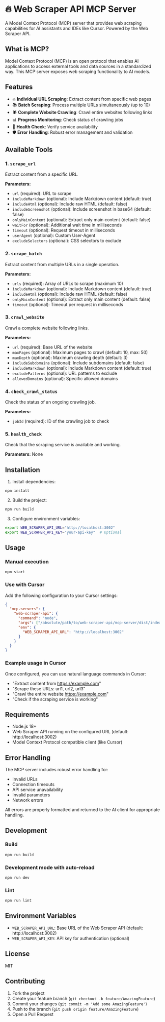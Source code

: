# 🔥 Web Scraper API MCP Server

A Model Context Protocol (MCP) server that provides web scraping capabilities for AI assistants and IDEs like Cursor. Powered by the Web Scraper API.

## What is MCP?

Model Context Protocol (MCP) is an open protocol that enables AI applications to access external tools and data sources in a standardized way. This MCP server exposes web scraping functionality to AI models.

## Features

- 🔥 **Individual URL Scraping**: Extract content from specific web pages
- 📚 **Batch Scraping**: Process multiple URLs simultaneously (up to 10)
- 🕷️ **Complete Website Crawling**: Crawl entire websites following links
- 📊 **Progress Monitoring**: Check status of crawling jobs
- 🏥 **Health Check**: Verify service availability
- 🛡️ **Error Handling**: Robust error management and validation

## Available Tools

### 1. `scrape_url`
Extract content from a specific URL.

**Parameters:**
- `url` (required): URL to scrape
- `includeMarkdown` (optional): Include Markdown content (default: true)
- `includeHtml` (optional): Include raw HTML (default: false)
- `includeScreenshot` (optional): Include screenshot in base64 (default: false)
- `onlyMainContent` (optional): Extract only main content (default: false)
- `waitFor` (optional): Additional wait time in milliseconds
- `timeout` (optional): Request timeout in milliseconds
- `userAgent` (optional): Custom User-Agent
- `excludeSelectors` (optional): CSS selectors to exclude

### 2. `scrape_batch`
Extract content from multiple URLs in a single operation.

**Parameters:**
- `urls` (required): Array of URLs to scrape (maximum 10)
- `includeMarkdown` (optional): Include Markdown content (default: true)
- `includeHtml` (optional): Include raw HTML (default: false)
- `onlyMainContent` (optional): Extract only main content (default: false)
- `timeout` (optional): Timeout per request in milliseconds

### 3. `crawl_website`
Crawl a complete website following links.

**Parameters:**
- `url` (required): Base URL of the website
- `maxPages` (optional): Maximum pages to crawl (default: 10, max: 50)
- `maxDepth` (optional): Maximum crawling depth (default: 3)
- `includeSubdomains` (optional): Include subdomains (default: false)
- `includeMarkdown` (optional): Include Markdown content (default: true)
- `excludePatterns` (optional): URL patterns to exclude
- `allowedDomains` (optional): Specific allowed domains

### 4. `check_crawl_status`
Check the status of an ongoing crawling job.

**Parameters:**
- `jobId` (required): ID of the crawling job to check

### 5. `health_check`
Check that the scraping service is available and working.

**Parameters:** None

## Installation

1. Install dependencies:
```bash
npm install
```

2. Build the project:
```bash
npm run build
```

3. Configure environment variables:
```bash
export WEB_SCRAPER_API_URL="http://localhost:3002"
export WEB_SCRAPER_API_KEY="your-api-key"  # Optional
```

## Usage

### Manual execution
```bash
npm start
```

### Use with Cursor

Add the following configuration to your Cursor settings:

```json
{
  "mcp.servers": {
    "web-scraper-api": {
      "command": "node",
      "args": ["/absolute/path/to/web-scraper-api/mcp-server/dist/index.js"],
      "env": {
        "WEB_SCRAPER_API_URL": "http://localhost:3002"
      }
    }
  }
}
```

### Example usage in Cursor

Once configured, you can use natural language commands in Cursor:

- "Extract content from https://example.com"
- "Scrape these URLs: url1, url2, url3"
- "Crawl the entire website https://example.com"
- "Check if the scraping service is working"

## Requirements

- Node.js 18+
- Web Scraper API running on the configured URL (default: http://localhost:3002)
- Model Context Protocol compatible client (like Cursor)

## Error Handling

The MCP server includes robust error handling for:
- Invalid URLs
- Connection timeouts
- API service unavailability
- Invalid parameters
- Network errors

All errors are properly formatted and returned to the AI client for appropriate handling.

## Development

### Build
```bash
npm run build
```

### Development mode with auto-reload
```bash
npm run dev
```

### Lint
```bash
npm run lint
```

## Environment Variables

- `WEB_SCRAPER_API_URL`: Base URL of the Web Scraper API (default: http://localhost:3002)
- `WEB_SCRAPER_API_KEY`: API key for authentication (optional)

## License

MIT

## Contributing

1. Fork the project
2. Create your feature branch (`git checkout -b feature/AmazingFeature`)
3. Commit your changes (`git commit -m 'Add some AmazingFeature'`)
4. Push to the branch (`git push origin feature/AmazingFeature`)
5. Open a Pull Request